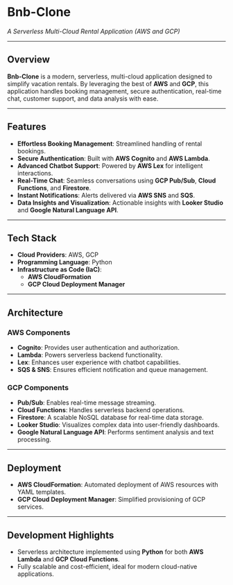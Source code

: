 # Bnb-Clone  
_A Serverless Multi-Cloud Rental Application (AWS and GCP)_

---

## Overview  
**Bnb-Clone** is a modern, serverless, multi-cloud application designed to simplify vacation rentals. By leveraging the best of **AWS** and **GCP**, this application handles booking management, secure authentication, real-time chat, customer support, and data analysis with ease.  

---

## Features  
- **Effortless Booking Management**: Streamlined handling of rental bookings.  
- **Secure Authentication**: Built with **AWS Cognito** and **AWS Lambda**.  
- **Advanced Chatbot Support**: Powered by **AWS Lex** for intelligent interactions.  
- **Real-Time Chat**: Seamless conversations using **GCP Pub/Sub**, **Cloud Functions**, and **Firestore**.  
- **Instant Notifications**: Alerts delivered via **AWS SNS** and **SQS**.  
- **Data Insights and Visualization**: Actionable insights with **Looker Studio** and **Google Natural Language API**.  

---

## Tech Stack  
- **Cloud Providers**: AWS, GCP  
- **Programming Language**: Python  
- **Infrastructure as Code (IaC)**:  
  - **AWS CloudFormation**  
  - **GCP Cloud Deployment Manager**

---

## Architecture  
### AWS Components  
- **Cognito**: Provides user authentication and authorization.  
- **Lambda**: Powers serverless backend functionality.  
- **Lex**: Enhances user experience with chatbot capabilities.  
- **SQS & SNS**: Ensures efficient notification and queue management.  

### GCP Components  
- **Pub/Sub**: Enables real-time message streaming.  
- **Cloud Functions**: Handles serverless backend operations.  
- **Firestore**: A scalable NoSQL database for real-time data storage.  
- **Looker Studio**: Visualizes complex data into user-friendly dashboards.  
- **Google Natural Language API**: Performs sentiment analysis and text processing.  

---

## Deployment  
- **AWS CloudFormation**: Automated deployment of AWS resources with YAML templates.  
- **GCP Cloud Deployment Manager**: Simplified provisioning of GCP services.  

---

## Development Highlights  
- Serverless architecture implemented using **Python** for both **AWS Lambda** and **GCP Cloud Functions**.  
- Fully scalable and cost-efficient, ideal for modern cloud-native applications.  
